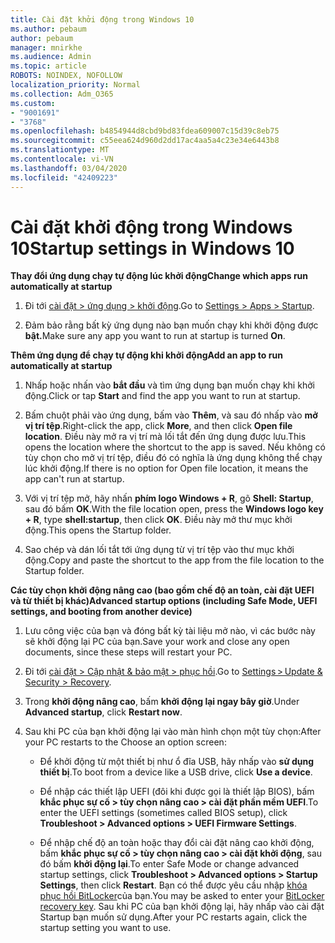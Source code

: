 ```yaml
---
title: Cài đặt khởi động trong Windows 10
ms.author: pebaum
author: pebaum
manager: mnirkhe
ms.audience: Admin
ms.topic: article
ROBOTS: NOINDEX, NOFOLLOW
localization_priority: Normal
ms.collection: Adm_O365
ms.custom:
- "9001691"
- "3768"
ms.openlocfilehash: b4854944d8cbd9bd83fdea609007c15d39c8eb75
ms.sourcegitcommit: c55eea624d960d2dd17ac4aa5a4c23e34e6443b8
ms.translationtype: MT
ms.contentlocale: vi-VN
ms.lasthandoff: 03/04/2020
ms.locfileid: "42409223"
---
```

# <a name="startup-settings-in-windows-10"></a><span data-ttu-id="b10de-102">Cài đặt khởi động trong Windows 10</span><span class="sxs-lookup"><span data-stu-id="b10de-102">Startup settings in Windows 10</span></span>

<span data-ttu-id="b10de-103">**Thay đổi ứng dụng chạy tự động lúc khởi động**</span><span class="sxs-lookup"><span data-stu-id="b10de-103">**Change which apps run automatically at startup**</span></span>

1. <span data-ttu-id="b10de-104">Đi tới [cài đặt > ứng dụng > khởi động](ms-settings:startupapps?activationSource=GetHelp).</span><span class="sxs-lookup"><span data-stu-id="b10de-104">Go to [Settings > Apps > Startup](ms-settings:startupapps?activationSource=GetHelp).</span></span>

2. <span data-ttu-id="b10de-105">Đảm bảo rằng bất kỳ ứng dụng nào bạn muốn chạy khi khởi động được **bật.**</span><span class="sxs-lookup"><span data-stu-id="b10de-105">Make sure any app you want to run at startup is turned **On**.</span></span>

<span data-ttu-id="b10de-106">**Thêm ứng dụng để chạy tự động khi khởi động**</span><span class="sxs-lookup"><span data-stu-id="b10de-106">**Add an app to run automatically at startup**</span></span>

1. <span data-ttu-id="b10de-107">Nhấp hoặc nhấn vào **bắt đầu** và tìm ứng dụng bạn muốn chạy khi khởi động.</span><span class="sxs-lookup"><span data-stu-id="b10de-107">Click or tap **Start** and find the app you want to run at startup.</span></span>

2. <span data-ttu-id="b10de-108">Bấm chuột phải vào ứng dụng, bấm vào **Thêm**, và sau đó nhấp vào **mở vị trí tệp**.</span><span class="sxs-lookup"><span data-stu-id="b10de-108">Right-click the app, click **More**, and then click **Open file location**.</span></span> <span data-ttu-id="b10de-109">Điều này mở ra vị trí mà lối tắt đến ứng dụng được lưu.</span><span class="sxs-lookup"><span data-stu-id="b10de-109">This opens the location where the shortcut to the app is saved.</span></span> <span data-ttu-id="b10de-110">Nếu không có tùy chọn cho mở vị trí tệp, điều đó có nghĩa là ứng dụng không thể chạy lúc khởi động.</span><span class="sxs-lookup"><span data-stu-id="b10de-110">If there is no option for Open file location, it means the app can't run at startup.</span></span>

3. <span data-ttu-id="b10de-111">Với vị trí tệp mở, hãy nhấn **phím logo Windows + R**, gõ **Shell: Startup**, sau đó bấm **OK**.</span><span class="sxs-lookup"><span data-stu-id="b10de-111">With the file location open, press the **Windows logo key  + R**, type **shell:startup**, then click **OK**.</span></span> <span data-ttu-id="b10de-112">Điều này mở thư mục khởi động.</span><span class="sxs-lookup"><span data-stu-id="b10de-112">This opens the Startup folder.</span></span>

4. <span data-ttu-id="b10de-113">Sao chép và dán lối tắt tới ứng dụng từ vị trí tệp vào thư mục khởi động.</span><span class="sxs-lookup"><span data-stu-id="b10de-113">Copy and paste the shortcut to the app from the file location to the Startup folder.</span></span>

<span data-ttu-id="b10de-114">**Các tùy chọn khởi động nâng cao (bao gồm chế độ an toàn, cài đặt UEFI và từ thiết bị khác)**</span><span class="sxs-lookup"><span data-stu-id="b10de-114">**Advanced startup options (including Safe Mode, UEFI settings, and booting from another device)**</span></span>

1. <span data-ttu-id="b10de-115">Lưu công việc của bạn và đóng bất kỳ tài liệu mở nào, vì các bước này sẽ khởi động lại PC của bạn.</span><span class="sxs-lookup"><span data-stu-id="b10de-115">Save your work and close any open documents, since these steps will restart your PC.</span></span>

2. <span data-ttu-id="b10de-116">Đi tới [cài đặt > Cập nhật & bảo mật > phục hồi](ms-settings:recovery?activationSource=GetHelp).</span><span class="sxs-lookup"><span data-stu-id="b10de-116">Go to [Settings > Update & Security > Recovery](ms-settings:recovery?activationSource=GetHelp).</span></span>

3. <span data-ttu-id="b10de-117">Trong **khởi động nâng cao**, bấm **khởi động lại ngay bây giờ**.</span><span class="sxs-lookup"><span data-stu-id="b10de-117">Under **Advanced startup**, click **Restart now**.</span></span> 

4. <span data-ttu-id="b10de-118">Sau khi PC của bạn khởi động lại vào màn hình chọn một tùy chọn:</span><span class="sxs-lookup"><span data-stu-id="b10de-118">After your PC restarts to the Choose an option screen:</span></span>

    - <span data-ttu-id="b10de-119">Để khởi động từ một thiết bị như ổ đĩa USB, hãy nhấp vào **sử dụng thiết bị**.</span><span class="sxs-lookup"><span data-stu-id="b10de-119">To boot from a device like a USB drive, click **Use a device**.</span></span>

    - <span data-ttu-id="b10de-120">Để nhập các thiết lập UEFI (đôi khi được gọi là thiết lập BIOS), bấm **khắc phục sự cố > tùy chọn nâng cao > cài đặt phần mềm UEFI**.</span><span class="sxs-lookup"><span data-stu-id="b10de-120">To enter the UEFI settings (sometimes called BIOS setup), click **Troubleshoot > Advanced options > UEFI Firmware Settings**.</span></span> 

    - <span data-ttu-id="b10de-121">Để nhập chế độ an toàn hoặc thay đổi cài đặt nâng cao khởi động, bấm **khắc phục sự cố > tùy chọn nâng cao > cài đặt khởi động**, sau đó bấm **khởi động lại**.</span><span class="sxs-lookup"><span data-stu-id="b10de-121">To enter Safe Mode or change advanced startup settings, click **Troubleshoot > Advanced options > Startup Settings**, then click **Restart**.</span></span> <span data-ttu-id="b10de-122">Bạn có thể được yêu cầu nhập [khóa phục hồi BitLocker](https://support.microsoft.com/help/4026181/windows-10-find-my-bitlocker-recovery-key)của bạn.</span><span class="sxs-lookup"><span data-stu-id="b10de-122">You may be asked to enter your [BitLocker recovery key](https://support.microsoft.com/help/4026181/windows-10-find-my-bitlocker-recovery-key).</span></span> <span data-ttu-id="b10de-123">Sau khi PC của bạn khởi động lại, hãy nhấp vào cài đặt Startup bạn muốn sử dụng.</span><span class="sxs-lookup"><span data-stu-id="b10de-123">After your PC restarts again, click the startup setting you want to use.</span></span>